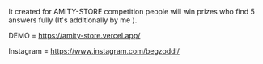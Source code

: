 It created for AMITY-STORE competition people will win prizes who find 5 answers fully (It's additionally by me ).

DEMO = https://amity-store.vercel.app/

Instagram = https://www.instagram.com/begzoddl/